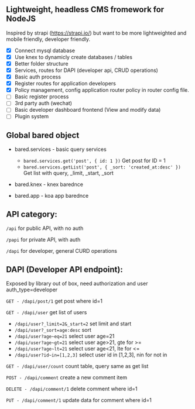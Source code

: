 ## Lightweight, headless CMS fromework for NodeJS

Inspired by strapi (https://strapi.io/) but want to be more lightweighted and mobile friendly, developer friendly.

- [x] Connect mysql database
- [x] Use knex to dynamicly create databases / tables
- [x] Better folder structure
- [x] Services, routes for DAPI (developer api, CRUD operations)
- [x] Basic auth process
- [x] Register routes for application developers
- [x] Policy management, config application router policy in router config file.
- [ ] Basic register process
- [ ] 3rd party auth (wechat)
- [ ] Basic developer dashboard frontend (View and modify data)
- [ ] Plugin system

## Global bared object

* bared.services - basic query services
  * `bared.services.get('post', { id: 1 })` Get post for ID = 1
  * `bared.services.getList('post', { _sort: 'created_at:desc' })` Get list with query, _limit, _start, _sort

* bared.knex - knex barednce
* bared.app - koa app barednce

## API category:

`/api` for public API, with no auth

`/papi` for private API, with auth

`/dapi` for developer, general CURD operations

## DAPI (Developer API endpoint):

Exposed by library out of box, need authorization and user auth_type=developer

`GET - /dapi/post/1` get post where id=1

`GET - /dapi/user` get list of users
  * `/dapi/user?_limit=2&_start=2` set limit and start
  * `/dapi/user?_sort=age:desc` sort
  * `/dapi/user?age~eq=21` select user age=21
  * `/dapi/user?age~gt=21` select user age>21, gte for >=
  * `/dapi/user?age~lt=21` select user age<21, lte for <=
  * `/dapi/user?id~in=[1,2,3]` select user id in [1,2,3], nin for not in

`GET - /dapi/user/count` count table, query same as get list

`POST - /dapi/comment` create a new comment item

`DELETE - /dapi/comment/1` delete comment where id=1

`PUT - /dapi/comment/1` update data for comment where id=1

